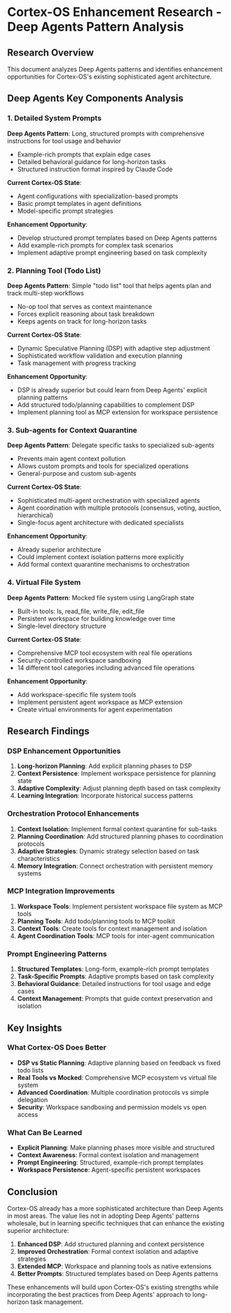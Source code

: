 # Cortex-OS Enhancement Research - Deep Agents Pattern Analysis

## Research Overview

This document analyzes Deep Agents patterns and identifies enhancement opportunities for Cortex-OS's existing sophisticated agent architecture.

## Deep Agents Key Components Analysis

### 1. Detailed System Prompts

**Deep Agents Pattern**: Long, structured prompts with comprehensive instructions for tool usage and behavior

- Example-rich prompts that explain edge cases
- Detailed behavioral guidance for long-horizon tasks
- Structured instruction format inspired by Claude Code

**Current Cortex-OS State**:

- Agent configurations with specialization-based prompts
- Basic prompt templates in agent definitions
- Model-specific prompt strategies

**Enhancement Opportunity**:

- Develop structured prompt templates based on Deep Agents patterns
- Add example-rich prompts for complex task scenarios
- Implement adaptive prompt engineering based on task complexity

### 2. Planning Tool (Todo List)

**Deep Agents Pattern**: Simple "todo list" tool that helps agents plan and track multi-step workflows

- No-op tool that serves as context maintenance
- Forces explicit reasoning about task breakdown
- Keeps agents on track for long-horizon tasks

**Current Cortex-OS State**:

- Dynamic Speculative Planning (DSP) with adaptive step adjustment
- Sophisticated workflow validation and execution planning
- Task management with progress tracking

**Enhancement Opportunity**:

- DSP is already superior but could learn from Deep Agents' explicit planning patterns
- Add structured todo/planning capabilities to complement DSP
- Implement planning tool as MCP extension for workspace persistence

### 3. Sub-agents for Context Quarantine

**Deep Agents Pattern**: Delegate specific tasks to specialized sub-agents

- Prevents main agent context pollution
- Allows custom prompts and tools for specialized operations
- General-purpose and custom sub-agents

**Current Cortex-OS State**:

- Sophisticated multi-agent orchestration with specialized agents
- Agent coordination with multiple protocols (consensus, voting, auction, hierarchical)
- Single-focus agent architecture with dedicated specialists

**Enhancement Opportunity**:

- Already superior architecture
- Could implement context isolation patterns more explicitly
- Add formal context quarantine mechanisms to orchestration

### 4. Virtual File System

**Deep Agents Pattern**: Mocked file system using LangGraph state

- Built-in tools: ls, read_file, write_file, edit_file
- Persistent workspace for building knowledge over time
- Single-level directory structure

**Current Cortex-OS State**:

- Comprehensive MCP tool ecosystem with real file operations
- Security-controlled workspace sandboxing
- 14 different tool categories including advanced file operations

**Enhancement Opportunity**:

- Add workspace-specific file system tools
- Implement persistent agent workspace as MCP extension
- Create virtual environments for agent experimentation

## Research Findings

### DSP Enhancement Opportunities

1. **Long-horizon Planning**: Add explicit planning phases to DSP
2. **Context Persistence**: Implement workspace persistence for planning state
3. **Adaptive Complexity**: Adjust planning depth based on task complexity
4. **Learning Integration**: Incorporate historical success patterns

### Orchestration Protocol Enhancements

1. **Context Isolation**: Implement formal context quarantine for sub-tasks
2. **Planning Coordination**: Add structured planning phases to coordination protocols
3. **Adaptive Strategies**: Dynamic strategy selection based on task characteristics
4. **Memory Integration**: Connect orchestration with persistent memory systems

### MCP Integration Improvements

1. **Workspace Tools**: Implement persistent workspace file system as MCP tools
2. **Planning Tools**: Add todo/planning tools to MCP toolkit
3. **Context Tools**: Create tools for context management and isolation
4. **Agent Coordination Tools**: MCP tools for inter-agent communication

### Prompt Engineering Patterns

1. **Structured Templates**: Long-form, example-rich prompt templates
2. **Task-Specific Prompts**: Adaptive prompts based on task complexity
3. **Behavioral Guidance**: Detailed instructions for tool usage and edge cases
4. **Context Management**: Prompts that guide context preservation and isolation

## Key Insights

### What Cortex-OS Does Better

- **DSP vs Static Planning**: Adaptive planning based on feedback vs fixed todo lists
- **Real Tools vs Mocked**: Comprehensive MCP ecosystem vs virtual file system
- **Advanced Coordination**: Multiple coordination protocols vs simple delegation
- **Security**: Workspace sandboxing and permission models vs open access

### What Can Be Learned

- **Explicit Planning**: Make planning phases more visible and structured
- **Context Awareness**: Formal context isolation and management
- **Prompt Engineering**: Structured, example-rich prompt templates
- **Workspace Persistence**: Agent-specific persistent workspaces

## Conclusion

Cortex-OS already has a more sophisticated architecture than Deep Agents in most areas. The value lies not in adopting Deep Agents' patterns wholesale, but in learning specific techniques that can enhance the existing superior architecture:

1. **Enhanced DSP**: Add structured planning and context persistence
2. **Improved Orchestration**: Formal context isolation and adaptive strategies  
3. **Extended MCP**: Workspace and planning tools as native extensions
4. **Better Prompts**: Structured templates based on Deep Agents patterns

These enhancements will build upon Cortex-OS's existing strengths while incorporating the best practices from Deep Agents' approach to long-horizon task management.
